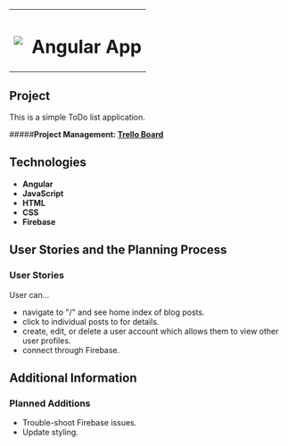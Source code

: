 <table>
	<tr>
		<td><img src="https://ga-shop-production-herokuapp-com.global.ssl.fastly.net/assets/images/apple-touch-icon_2-2s3.png">
		</td>
		<td>
		<h1>Angular App</h1>
		</td>
	</tr>
</table>


## Project

This is a simple ToDo list application.

#####**Project Management: [Trello Board](https://trello.com/b/uahlKUFp/angular-app)**


## Technologies
+ **Angular**  
+ **JavaScript**  
+ **HTML**  
+ **CSS**
+ **Firebase**


## User Stories and the Planning Process
### User Stories
User can...  

+ navigate to "/" and see home index of blog posts.
+ click to individual posts to for details.
+ create, edit, or delete a user account which allows them to view other user profiles.
+ connect through Firebase.


## Additional Information

### Planned Additions
+ Trouble-shoot Firebase issues. 
+ Update styling.